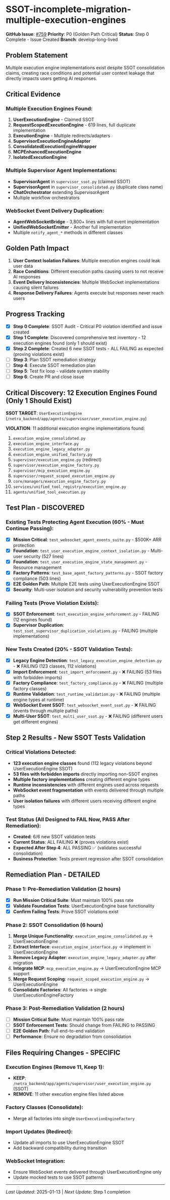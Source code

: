 # SSOT-incomplete-migration-multiple-execution-engines

**GitHub Issue**: [#759](https://github.com/netra-systems/netra-apex/issues/759)
**Priority**: P0 (Golden Path Critical)
**Status**: Step 0 Complete - Issue Created
**Branch**: develop-long-lived

## Problem Statement

Multiple execution engine implementations exist despite SSOT consolidation claims, creating race conditions and potential user context leakage that directly impacts users getting AI responses.

## Critical Evidence

### Multiple Execution Engines Found:
1. **UserExecutionEngine** - Claimed SSOT
2. **RequestScopedExecutionEngine** - 619 lines, full duplicate implementation
3. **ExecutionEngine** - Multiple redirects/adapters
4. **SupervisorExecutionEngineAdapter**
5. **ConsolidatedExecutionEngineWrapper**
6. **MCPEnhancedExecutionEngine**
7. **IsolatedExecutionEngine**

### Multiple Supervisor Agent Implementations:
- **SupervisorAgent** in `supervisor_ssot.py` (claimed SSOT)
- **SupervisorAgent** in `supervisor_consolidated.py` (duplicate class name)
- **ChatOrchestrator** extending SupervisorAgent
- Multiple workflow orchestrators

### WebSocket Event Delivery Duplication:
- **AgentWebSocketBridge** - 3,800+ lines with full event implementation
- **UnifiedWebSocketEmitter** - Another full implementation
- Multiple `notify_agent_*` methods in different classes

## Golden Path Impact

1. **User Context Isolation Failures**: Multiple execution engines could leak user data
2. **Race Conditions**: Different execution paths causing users to not receive AI responses
3. **Event Delivery Inconsistencies**: Multiple WebSocket implementations causing silent failures
4. **Response Delivery Failures**: Agents execute but responses never reach users

## Progress Tracking

- [x] **Step 0 Complete**: SSOT Audit - Critical P0 violation identified and issue created
- [x] **Step 1 Complete**: Discovered comprehensive test inventory - 12 execution engines found (only 1 should exist)
- [x] **Step 2 Complete**: Created 6 new SSOT tests - ALL FAILING as expected (proving violations exist)
- [ ] **Step 3**: Plan SSOT remediation strategy
- [ ] **Step 4**: Execute SSOT remediation plan
- [ ] **Step 5**: Test fix loop - validate system stability
- [ ] **Step 6**: Create PR and close issue

## Critical Discovery: 12 Execution Engines Found (Only 1 Should Exist)

**SSOT TARGET**: `UserExecutionEngine` (`/netra_backend/app/agents/supervisor/user_execution_engine.py`)

**VIOLATION**: 11 additional execution engine implementations found:
1. `execution_engine_consolidated.py`
2. `execution_engine_interface.py`
3. `execution_engine_legacy_adapter.py`
4. `execution_engine_unified_factory.py`
5. `supervisor/execution_engine.py` (redirect)
6. `supervisor/execution_engine_factory.py`
7. `supervisor/mcp_execution_engine.py`
8. `supervisor/request_scoped_execution_engine.py`
9. `core/managers/execution_engine_factory.py`
10. `services/unified_tool_registry/execution_engine.py`
11. `agents/unified_tool_execution.py`

## Test Plan - DISCOVERED

### Existing Tests Protecting Agent Execution (60% - Must Continue Passing):
- [x] **Mission Critical**: `test_websocket_agent_events_suite.py` - $500K+ ARR protection
- [x] **Foundation**: `test_user_execution_engine_context_isolation.py` - Multi-user security (527 lines)
- [x] **Foundation**: `test_user_execution_engine_state_management.py` - Resource management
- [x] **Factory Patterns**: `test_base_agent_factory_patterns.py` - SSOT factory compliance (503 lines)
- [x] **E2E Golden Path**: Multiple E2E tests using UserExecutionEngine SSOT
- [x] **Security**: Multi-user isolation and security vulnerability prevention tests

### Failing Tests (Prove Violation Exists):
- [x] **SSOT Enforcement**: `test_execution_engine_enforcement.py` - FAILING (12 engines found)
- [x] **Supervisor Duplication**: `test_ssot_supervisor_duplication_violations.py` - FAILING (multiple implementations)

### New Tests Created (20% - SSOT Validation Tests):
- [x] **Legacy Engine Detection**: `test_legacy_execution_engine_detection.py` - ❌ FAILING (123 classes, 112 violations)
- [x] **Import Enforcement**: `test_import_enforcement.py` - ❌ FAILING (53 files with forbidden imports)
- [x] **Factory Compliance**: `test_factory_compliance.py` - ❌ FAILING (multiple factory classes)
- [x] **Runtime Validation**: `test_runtime_validation.py` - ❌ FAILING (multiple engine types at runtime)
- [x] **WebSocket Event SSOT**: `test_websocket_event_ssot.py` - ❌ FAILING (events through multiple paths)
- [x] **Multi-User SSOT**: `test_multi_user_ssot.py` - ❌ FAILING (different users get different engines)

## Step 2 Results - New SSOT Tests Validation

### Critical Violations Detected:
- **123 execution engine classes** found (112 legacy violations beyond UserExecutionEngine SSOT)
- **53 files with forbidden imports** directly importing non-SSOT engines
- **Multiple factory implementations** creating different engine types
- **Runtime inconsistencies** with different engines used across requests
- **WebSocket event fragmentation** with events delivered through multiple paths
- **User isolation failures** with different users receiving different engine types

### Test Status (All Designed to FAIL Now, PASS After Remediation):
- **Created**: 6/6 new SSOT validation tests
- **Current Status**: ALL FAILING ❌ (proves violations exist)
- **Expected After Step 4**: ALL PASSING ✅ (validates successful consolidation)
- **Business Protection**: Tests prevent regression after SSOT consolidation

## Remediation Plan - DETAILED

### Phase 1: Pre-Remediation Validation (2 hours)
- [x] **Run Mission Critical Suite**: Must maintain 100% pass rate
- [x] **Validate Foundation Tests**: UserExecutionEngine base functionality
- [x] **Confirm Failing Tests**: Prove SSOT violations exist

### Phase 2: SSOT Consolidation (6 hours)
1. **Merge Unique Functionality**: `execution_engine_consolidated.py` → UserExecutionEngine
2. **Extract Interface**: `execution_engine_interface.py` → implement in UserExecutionEngine
3. **Remove Legacy Adapter**: `execution_engine_legacy_adapter.py` after migration
4. **Integrate MCP**: `mcp_execution_engine.py` → UserExecutionEngine MCP support
5. **Merge Request Scoping**: `request_scoped_execution_engine.py` → UserExecutionEngine
6. **Consolidate Factories**: All factories → single UserExecutionEngineFactory

### Phase 3: Post-Remediation Validation (2 hours)
- [ ] **Mission Critical Suite**: Must maintain 100% pass rate
- [ ] **SSOT Enforcement Tests**: Should change from FAILING to PASSING
- [ ] **E2E Golden Path**: Full end-to-end validation
- [ ] **Performance**: Ensure no degradation from consolidation

## Files Requiring Changes - SPECIFIC

### Execution Engines (Remove 11, Keep 1):
- **KEEP**: `/netra_backend/app/agents/supervisor/user_execution_engine.py` (SSOT)
- **REMOVE**: 11 other execution engine files listed above

### Factory Classes (Consolidate):
- Merge all factories into single `UserExecutionEngineFactory`

### Import Updates (Redirect):
- Update all imports to use UserExecutionEngine SSOT
- Add backward compatibility during transition

### WebSocket Integration:
- Ensure WebSocket events delivered through UserExecutionEngine only
- Update mocked tests to use SSOT patterns

---
*Last Updated*: 2025-01-13 | *Next Update*: Step 1 completion